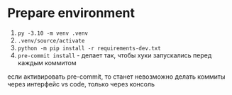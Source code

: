# Prepare environment
1. `py -3.10 -m venv .venv`
2. `.venv/source/activate`
3. `python -m pip install -r requirements-dev.txt`
4. `pre-commit install` - делает так, чтобы хуки запускались перед каждым коммитом

если активировать pre-commit, то станет невозможно делать коммиты через интерфейс vs code, только через консоль
